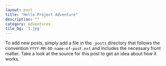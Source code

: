 ```yaml
---
layout: post
title: "Hello Project Adventure"
description: ""
category: adventures
tile_bg: '1.jpg'
---
```

To add new posts, simply add a file in the `_posts` directory that follows the convention `YYYY-MM-DD-name-of-post.ext` and includes the necessary front matter. Take a look at the source for this post to get an idea about how it works.
